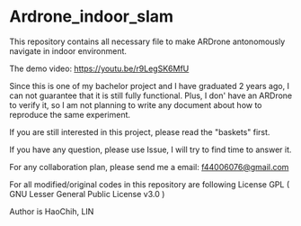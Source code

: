 # Ardrone_indoor_slam
This repository contains all necessary file to make ARDrone antonomously navigate in indoor environment.

The demo video: https://youtu.be/r9LegSK6MfU

Since this is one of my bachelor project and I have graduated 2 years ago, I can not guarantee that it is still fully functional.
Plus, I don' have an ARDrone to verify it, so I am not planning to write any document about how to reproduce the same experiment.

If you are still interested in this project, please read the "baskets" first.

If you have any question, please use Issue, I will try to find time to answer it.

For any collaboration plan, please send me a email: f44006076@gmail.com

For all modified/original codes in this repository are following License GPL ( GNU Lesser General Public License v3.0 )

Author is HaoChih, LIN
